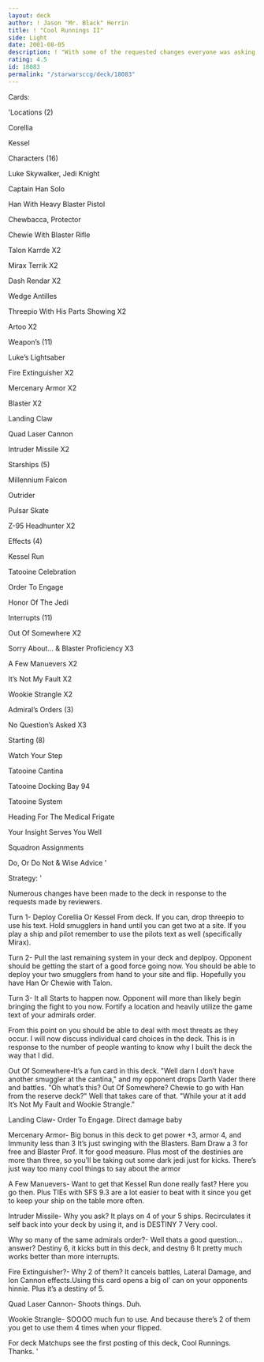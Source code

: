 ```yaml
---
layout: deck
author: ! Jason "Mr. Black" Herrin
title: ! "Cool Runnings II"
side: Light
date: 2001-08-05
description: ! "With some of the requested changes everyone was asking for."
rating: 4.5
id: 18083
permalink: "/starwarsccg/deck/18083"
---
```

Cards: 

'Locations (2)

Corellia

Kessel


Characters (16)

Luke Skywalker, Jedi Knight

Captain Han Solo

Han With Heavy Blaster Pistol

Chewbacca, Protector

Chewie With Blaster Rifle

Talon Karrde X2

Mirax Terrik X2

Dash Rendar X2

Wedge Antilles

Threepio With His Parts Showing X2

Artoo X2


Weapon’s (11)

Luke’s Lightsaber

Fire Extinguisher X2

Mercenary Armor X2

Blaster X2

Landing Claw

Quad Laser Cannon

Intruder Missile X2


Starships (5)

Millennium Falcon

Outrider

Pulsar Skate

Z-95 Headhunter X2


Effects (4)

Kessel Run

Tatooine Celebration

Order To Engage

Honor Of The Jedi


Interrupts (11)

Out Of Somewhere X2

Sorry About... & Blaster Proficiency X3

A Few Manuevers X2

It’s Not My Fault X2

Wookie Strangle X2


Admiral’s Orders (3)

No Question’s Asked X3


Starting (8)

Watch Your Step

Tatooine Cantina

Tatooine Docking Bay 94

Tatooine System

Heading For The Medical Frigate

Your Insight Serves You Well

Squadron Assignments

Do, Or Do Not & Wise Advice '

Strategy: '

Numerous changes have been made to the deck in response to the requests made by reviewers.


Turn 1- Deploy Corellia Or Kessel From deck. If you can, drop threepio to use his text. Hold smugglers in hand until you can get two at a site. If you play a ship and pilot remember to use the pilots text as well (specifically Mirax).


Turn 2- Pull the last remaining system in your deck and deplpoy. Opponent should be getting the start of a good force going now. You should be able to deploy your two smugglers from hand to your site and flip. Hopefully you have Han Or Chewie with Talon.


Turn 3- It all Starts to happen now. Opponent will more than likely begin bringing the fight to you now. Fortify a location and heavily utilize the game text of your admirals order.


From this point on you should be able to deal with most threats as they occur. I will now discuss individual card choices in the deck. This is in response to the number of people wanting to know why I built the deck the way that I did.


Out Of Somewhere-It’s a fun card in this deck. "Well darn I don’t have another smuggler at the cantina," and my opponent drops Darth Vader there and battles. "Oh what’s this? Out Of Somewhere? Chewie to go with Han from the reserve deck?" Well that takes care of that. "While your at it add It’s Not My Fault and Wookie Strangle."


Landing Claw- Order To Engage. Direct damage baby


Mercenary Armor- Big bonus in this deck to get power +3, armor 4, and Immunity less than 3 It’s just swinging with the Blasters. Bam Draw a 3 for free and Blaster Prof. It for good measure. Plus most of the destinies are more than three, so you’ll be taking out some dark jedi just for kicks. There’s just way too many cool things to say about the armor


A Few Manuevers- Want to get that Kessel Run done really fast? Here you go then. Plus TIEs with SFS 9.3 are a lot easier to beat with it since you get to keep your ship on the table more often.


Intruder Missile- Why you ask? It plays on 4 of your 5 ships. Recirculates it self back into your deck by using it, and is DESTINY 7 Very cool.


Why so many of the same admirals order?- Well thats a good question... answer? Destiny 6, it kicks butt in this deck, and destny 6 It pretty much works better than more interrupts.


Fire Extinguisher?- Why 2 of them? It cancels battles, Lateral Damage, and Ion Cannon effects.Using this card opens a big ol’ can on your opponents hinnie. Plus it’s  a destiny of 5.


Quad Laser Cannon- Shoots things. Duh.


Wookie Strangle- SOOOO much fun to use. And because there’s 2 of them you get to use them 4 times when your flipped.


For deck Matchups see the first posting of this deck, Cool Runnings. Thanks. '
